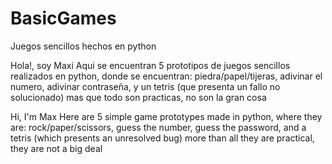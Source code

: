 # BasicGames
Juegos sencillos hechos en python

Hola!, soy Maxi
Aqui se encuentran 5 prototipos de juegos sencillos realizados en python,
donde se encuentran: piedra/papel/tijeras, adivinar el numero, adivinar contraseña, y un tetris (que presenta un fallo no solucionado)
mas que todo son practicas, no son la gran cosa

Hi, I'm Max
Here are 5 simple game prototypes made in python,
where they are: rock/paper/scissors, guess the number, guess the password, and a tetris (which presents an unresolved bug)
more than all they are practical, they are not a big deal
